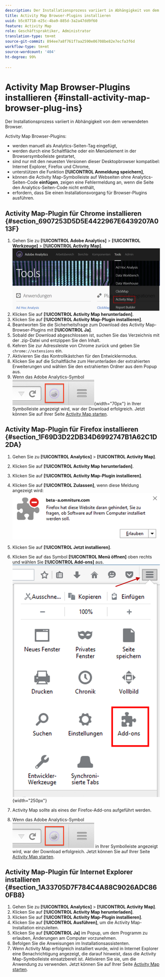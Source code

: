 ```yaml
---
description: Der Installationsprozess variiert in Abhängigkeit von dem verwendeten Browser.
title: Activity Map Browser-Plugins installieren
uuid: b5c07718-e25c-4ba9-885d-3a2a47dd9f60
feature: Activity Map
role: Geschäftspraktiker, Administrator
translation-type: tm+mt
source-git-commit: 894ee7a8f761f7aa2590e06708be82e7ecfa3f6d
workflow-type: tm+mt
source-wordcount: '404'
ht-degree: 99%

---
```



# Activity Map Browser-Plugins installieren {#install-activity-map-browser-plug-ins}

Der Installationsprozess variiert in Abhängigkeit von dem verwendeten Browser.

Activity Map Browser-Plugins:

* werden manuell als Analytics-Seiten-Tag eingefügt,
* werden durch eine Schaltfläche oder ein Menüelement in der Browsersymbolleiste gestartet,
* sind nur mit den neuesten Versionen dieser Desktopbrowser kompatibel: Internet Explorer, Firefox und Chrome,
* unterstützen die Funktion **[!UICONTROL Anmeldung speichern]**,
* können die Activity Map-Symbolleiste auf Webseiten ohne Analytics-Seiten-Code **einfügen**, zeigen eine Fehlermeldung an, wenn die Seite den Analytics-Seiten-Code nicht enthält,
* erfordern, dass Sie einen Installationsvorgang für Browser-Plugins ausführen.

## Activity Map-Plugin für Chrome installieren {#section_6907253D5D5E4422967E6439207A013F}

1. Gehen Sie zu **[!UICONTROL Adobe Analytics]** > **[!UICONTROL Werkzeuge]** > **[!UICONTROL Activity Map]**.  ![](assets/install_am.png)
1. Klicken Sie auf **[!UICONTROL Activity Map herunterladen]**.
1. Klicken Sie auf **[!UICONTROL Activity Map-Plugin installieren]**.
1. Beantworten Sie die Sicherheitsfrage zum Download des Activity Map-Browser-Plugins mit **[!UICONTROL Ja]**.
1. Sobald der Download abgeschlossen ist, suchen Sie das Verzeichnis mit der .zip-Datei und entzippen Sie den Inhalt.
1. Kehren Sie zur Adressleiste von Chrome zurück und geben Sie `chrome://extensions` ein.
1. Aktivieren Sie das Kontrollkästchen für den Entwicklermodus.
1. Klicken Sie auf die Schaltfläche zum Herunterladen der extrahierten Erweiterungen und wählen Sie den extrahierten Ordner aus dem Popup aus.
1. Wenn das Adobe Analytics-Symbol ![](assets/an_icon.png){width=&quot;70px&quot;} in Ihrer Symbolleiste angezeigt wird, war der Download erfolgreich. Jetzt können Sie auf Ihrer Seite [Activity Map starten](/help/analyze/activity-map/activitymap-getting-started/activitymap-getting-started-users/activitymap-launch.md).

## Activity Map-Plugin für Firefox installieren {#section_1F69D3D22DB34D6992747B1A62C1D2DA}

1. Gehen Sie zu **[!UICONTROL Analytics]** > **[!UICONTROL Activity Map]**.

1. Klicken Sie auf **[!UICONTROL Activity Map herunterladen]**.
1. Klicken Sie auf **[!UICONTROL Activity Map-Plugin installieren]**.
1. Klicken Sie auf **[!UICONTROL Zulassen]**, wenn diese Meldung angezeigt wird: ![](assets/firefox_install2.png)
1. Klicken Sie auf **[!UICONTROL Jetzt installieren]**.
1. Klicken Sie auf das Symbol **[!UICONTROL Menü öffnen]** oben rechts und wählen Sie **[!UICONTROL Add-ons]** aus. ![](assets/firefox_install3.png){width=&quot;250px&quot;}
1. Activity Map sollte als eines der Firefox-Add-ons aufgeführt werden.
1. Wenn das Adobe Analytics-Symbol ![](assets/an_icon.png) in Ihrer Symbolleiste angezeigt wird, war der Download erfolgreich. Jetzt können Sie auf Ihrer Seite [Activity Map starten](/help/analyze/activity-map/activitymap-getting-started/activitymap-getting-started-users/activitymap-launch.md).

## Activity Map-Plugin für Internet Explorer installieren {#section_1A33705D7F784C4A88C9026ADC860FB8}

1. Gehen Sie zu **[!UICONTROL Analytics]** > **[!UICONTROL Activity Map]**.
1. Klicken Sie auf **[!UICONTROL Activity Map herunterladen]**.
1. Klicken Sie auf **[!UICONTROL Activity Map-Plugin installieren]**.
1. Klicken Sie auf **[!UICONTROL Ausführen]**, um die Activity Map-Installation einzuleiten.
1. Klicken Sie auf **[!UICONTROL Ja]** im Popup, um dem Programm zu erlauben, Änderungen am Computer vorzunehmen.
1. Befolgen Sie die Anweisungen im Installationsassistenten.
1. Wenn Activity Map erfolgreich installiert wurde, wird in Internet Explorer eine Benachrichtigung angezeigt, die darauf hinweist, dass die Activity Map-Symbolleiste einsatzbereit ist. Aktivieren Sie sie, um die Anwendung zu verwenden. Jetzt können Sie auf Ihrer Seite [Activity Map starten](/help/analyze/activity-map/activitymap-getting-started/activitymap-getting-started-users/activitymap-launch.md).
